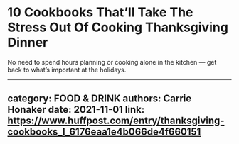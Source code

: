 # 10 Cookbooks That’ll Take The Stress Out Of Cooking Thanksgiving Dinner

No need to spend hours planning or cooking alone in the kitchen — get back to what’s important at the holidays.

---
category: FOOD & DRINK
authors: Carrie Honaker
date: 2021-11-01
link: https://www.huffpost.com/entry/thanksgiving-cookbooks_l_6176eaa1e4b066de4f660151
---
